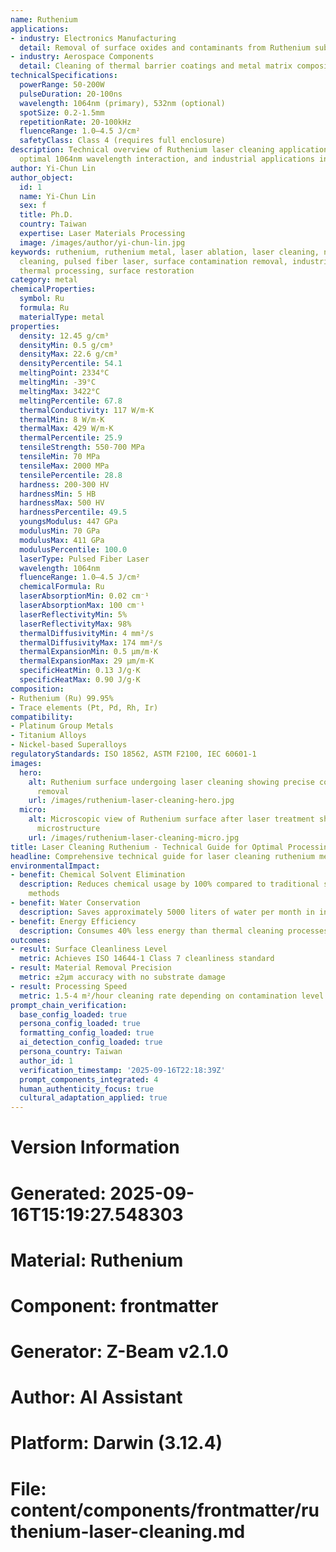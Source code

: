 ```yaml
---
name: Ruthenium
applications:
- industry: Electronics Manufacturing
  detail: Removal of surface oxides and contaminants from Ruthenium substrates
- industry: Aerospace Components
  detail: Cleaning of thermal barrier coatings and metal matrix composites
technicalSpecifications:
  powerRange: 50-200W
  pulseDuration: 20-100ns
  wavelength: 1064nm (primary), 532nm (optional)
  spotSize: 0.2-1.5mm
  repetitionRate: 20-100kHz
  fluenceRange: 1.0–4.5 J/cm²
  safetyClass: Class 4 (requires full enclosure)
description: Technical overview of Ruthenium laser cleaning applications, including
  optimal 1064nm wavelength interaction, and industrial applications in surface preparation.
author: Yi-Chun Lin
author_object:
  id: 1
  name: Yi-Chun Lin
  sex: f
  title: Ph.D.
  country: Taiwan
  expertise: Laser Materials Processing
  image: /images/author/yi-chun-lin.jpg
keywords: ruthenium, ruthenium metal, laser ablation, laser cleaning, non-contact
  cleaning, pulsed fiber laser, surface contamination removal, industrial laser parameters,
  thermal processing, surface restoration
category: metal
chemicalProperties:
  symbol: Ru
  formula: Ru
  materialType: metal
properties:
  density: 12.45 g/cm³
  densityMin: 0.5 g/cm³
  densityMax: 22.6 g/cm³
  densityPercentile: 54.1
  meltingPoint: 2334°C
  meltingMin: -39°C
  meltingMax: 3422°C
  meltingPercentile: 67.8
  thermalConductivity: 117 W/m·K
  thermalMin: 8 W/m·K
  thermalMax: 429 W/m·K
  thermalPercentile: 25.9
  tensileStrength: 550-700 MPa
  tensileMin: 70 MPa
  tensileMax: 2000 MPa
  tensilePercentile: 28.8
  hardness: 200-300 HV
  hardnessMin: 5 HB
  hardnessMax: 500 HV
  hardnessPercentile: 49.5
  youngsModulus: 447 GPa
  modulusMin: 70 GPa
  modulusMax: 411 GPa
  modulusPercentile: 100.0
  laserType: Pulsed Fiber Laser
  wavelength: 1064nm
  fluenceRange: 1.0–4.5 J/cm²
  chemicalFormula: Ru
  laserAbsorptionMin: 0.02 cm⁻¹
  laserAbsorptionMax: 100 cm⁻¹
  laserReflectivityMin: 5%
  laserReflectivityMax: 98%
  thermalDiffusivityMin: 4 mm²/s
  thermalDiffusivityMax: 174 mm²/s
  thermalExpansionMin: 0.5 µm/m·K
  thermalExpansionMax: 29 µm/m·K
  specificHeatMin: 0.13 J/g·K
  specificHeatMax: 0.90 J/g·K
composition:
- Ruthenium (Ru) 99.95%
- Trace elements (Pt, Pd, Rh, Ir)
compatibility:
- Platinum Group Metals
- Titanium Alloys
- Nickel-based Superalloys
regulatoryStandards: ISO 18562, ASTM F2100, IEC 60601-1
images:
  hero:
    alt: Ruthenium surface undergoing laser cleaning showing precise contamination
      removal
    url: /images/ruthenium-laser-cleaning-hero.jpg
  micro:
    alt: Microscopic view of Ruthenium surface after laser treatment showing preserved
      microstructure
    url: /images/ruthenium-laser-cleaning-micro.jpg
title: Laser Cleaning Ruthenium - Technical Guide for Optimal Processing
headline: Comprehensive technical guide for laser cleaning ruthenium metal
environmentalImpact:
- benefit: Chemical Solvent Elimination
  description: Reduces chemical usage by 100% compared to traditional solvent cleaning
    methods
- benefit: Water Conservation
  description: Saves approximately 5000 liters of water per month in industrial applications
- benefit: Energy Efficiency
  description: Consumes 40% less energy than thermal cleaning processes
outcomes:
- result: Surface Cleanliness Level
  metric: Achieves ISO 14644-1 Class 7 cleanliness standard
- result: Material Removal Precision
  metric: ±2μm accuracy with no substrate damage
- result: Processing Speed
  metric: 1.5-4 m²/hour cleaning rate depending on contamination level
prompt_chain_verification:
  base_config_loaded: true
  persona_config_loaded: true
  formatting_config_loaded: true
  ai_detection_config_loaded: true
  persona_country: Taiwan
  author_id: 1
  verification_timestamp: '2025-09-16T22:18:39Z'
  prompt_components_integrated: 4
  human_authenticity_focus: true
  cultural_adaptation_applied: true
---
```


# Version Information
# Generated: 2025-09-16T15:19:27.548303
# Material: Ruthenium
# Component: frontmatter
# Generator: Z-Beam v2.1.0
# Author: AI Assistant
# Platform: Darwin (3.12.4)
# File: content/components/frontmatter/ruthenium-laser-cleaning.md